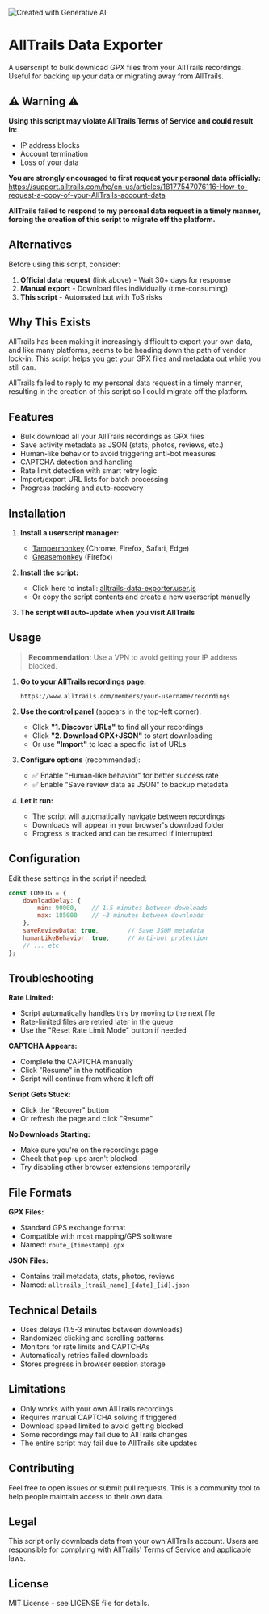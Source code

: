 ![Created with Generative AI](https://img.shields.io/badge/⚠️_Created_with_Generative_AI-orange?style=flat)

# AllTrails Data Exporter

A userscript to bulk download GPX files from your AllTrails recordings. Useful for backing up your data or migrating away from AllTrails.

## ⚠️ Warning ⚠️

**Using this script may violate AllTrails Terms of Service and could result in:**
- IP address blocks
- Account termination 
- Loss of your data

**You are strongly encouraged to first request your personal data officially:**
https://support.alltrails.com/hc/en-us/articles/18177547076116-How-to-request-a-copy-of-your-AllTrails-account-data

**AllTrails failed to respond to my personal data request in a timely manner, forcing the creation of this script to migrate off the platform.**

## Alternatives

Before using this script, consider:
1. **Official data request** (link above) - Wait 30+ days for response
2. **Manual export** - Download files individually (time-consuming)
3. **This script** - Automated but with ToS risks

## Why This Exists

AllTrails has been making it increasingly difficult to export your own data, and like many platforms, seems to be heading down the path of vendor lock-in. This script helps you get your GPX files and metadata out while you still can.

AllTrails failed to reply to my personal data request in a timely manner, resulting in the creation of this script so I could migrate off the platform.

## Features

- Bulk download all your AllTrails recordings as GPX files
- Save activity metadata as JSON (stats, photos, reviews, etc.)
- Human-like behavior to avoid triggering anti-bot measures
- CAPTCHA detection and handling
- Rate limit detection with smart retry logic
- Import/export URL lists for batch processing
- Progress tracking and auto-recovery

## Installation

1. **Install a userscript manager:**
   - [Tampermonkey](https://www.tampermonkey.net/) (Chrome, Firefox, Safari, Edge)
   - [Greasemonkey](https://www.greasespot.net/) (Firefox)

2. **Install the script:**
   - Click here to install: [alltrails-data-exporter.user.js](https://github.com/nebriv/AllTrails-DataExporter/raw/main/alltrails-data-exporter.user.js)
   - Or copy the script contents and create a new userscript manually

3. **The script will auto-update when you visit AllTrails**

## Usage

> **Recommendation:** Use a VPN to avoid getting your IP address blocked.

1. **Go to your AllTrails recordings page:**
   ```
   https://www.alltrails.com/members/your-username/recordings
   ```

2. **Use the control panel** (appears in the top-left corner):
   - Click **"1. Discover URLs"** to find all your recordings
   - Click **"2. Download GPX+JSON"** to start downloading
   - Or use **"Import"** to load a specific list of URLs

3. **Configure options** (recommended):
   - ✅ Enable "Human-like behavior" for better success rate
   - ✅ Enable "Save review data as JSON" to backup metadata

4. **Let it run:**
   - The script will automatically navigate between recordings
   - Downloads will appear in your browser's download folder
   - Progress is tracked and can be resumed if interrupted

## Configuration

Edit these settings in the script if needed:

```javascript
const CONFIG = {
    downloadDelay: {
        min: 90000,    // 1.5 minutes between downloads
        max: 185000    // ~3 minutes between downloads
    },
    saveReviewData: true,        // Save JSON metadata
    humanLikeBehavior: true,     // Anti-bot protection
    // ... etc
};
```

## Troubleshooting

**Rate Limited:**
- Script automatically handles this by moving to the next file
- Rate-limited files are retried later in the queue
- Use the "Reset Rate Limit Mode" button if needed

**CAPTCHA Appears:**
- Complete the CAPTCHA manually
- Click "Resume" in the notification
- Script will continue from where it left off

**Script Gets Stuck:**
- Click the "Recover" button
- Or refresh the page and click "Resume"

**No Downloads Starting:**
- Make sure you're on the recordings page
- Check that pop-ups aren't blocked
- Try disabling other browser extensions temporarily

## File Formats

**GPX Files:**
- Standard GPS exchange format
- Compatible with most mapping/GPS software
- Named: `route_[timestamp].gpx`

**JSON Files:**
- Contains trail metadata, stats, photos, reviews
- Named: `alltrails_[trail_name]_[date]_[id].json`

## Technical Details

- Uses delays (1.5-3 minutes between downloads)
- Randomized clicking and scrolling patterns
- Monitors for rate limits and CAPTCHAs
- Automatically retries failed downloads
- Stores progress in browser session storage

## Limitations

- Only works with your own AllTrails recordings
- Requires manual CAPTCHA solving if triggered
- Download speed limited to avoid getting blocked
- Some recordings may fail due to AllTrails changes
- The entire script may fail due to AllTrails site updates

## Contributing

Feel free to open issues or submit pull requests. This is a community tool to help people maintain access to their *own* data.

## Legal

This script only downloads data from your own AllTrails account. Users are responsible for complying with AllTrails' Terms of Service and applicable laws.

## License

MIT License - see LICENSE file for details.